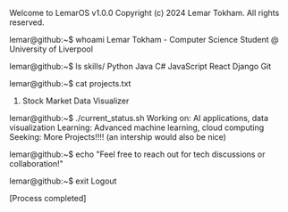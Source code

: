 Welcome to LemarOS v1.0.0
Copyright (c) 2024 Lemar Tokham. All rights reserved.

lemar@github:~$ whoami
Lemar Tokham - Computer Science Student @ University of Liverpool

lemar@github:~$ ls skills/
Python Java C# JavaScript React Django Git

lemar@github:~$ cat projects.txt
1. Stock Market Data Visualizer

lemar@github:~$ ./current_status.sh
Working on: AI applications, data visualization
Learning: Advanced machine learning, cloud computing
Seeking: More Projects!!!! (an intership would also be nice)

lemar@github:~$ echo "Feel free to reach out for tech discussions or collaboration!"

lemar@github:~$ exit
Logout

[Process completed]
